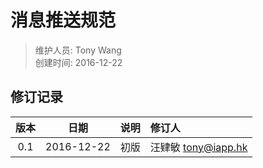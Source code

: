 # 消息推送规范
> 维护人员: Tony Wang    
> 创建时间: 2016-12-22


## 修订记录

| 版本   | 日期         | 说明   | 修订人  |
| :----: | :----------: | :---- | :---- |
| 0.1  | 2016-12-22 | 初版   | 汪肄敏 <tony@iapp.hk>  |  
